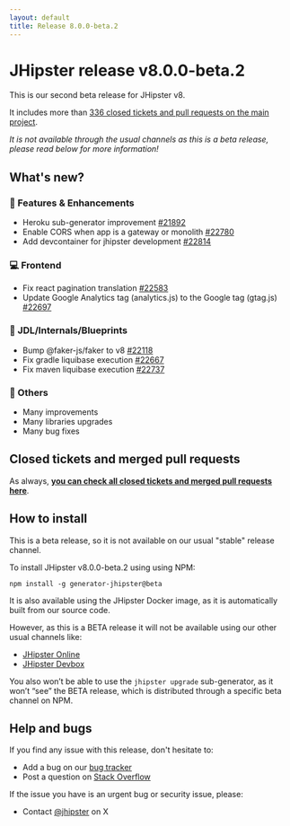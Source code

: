 ```yaml
---
layout: default
title: Release 8.0.0-beta.2
---
```


JHipster release v8.0.0-beta.2
==================

This is our second beta release for JHipster v8.

It includes more than [336 closed tickets and pull requests on the main project](https://github.com/jhipster/generator-jhipster/issues?q=is:closed+milestone:8.0.0-beta.2).

_It is not available through the usual channels as this is a beta release, please read below for more information!_


What's new?
------------

### :gem: Features & Enhancements
- Heroku sub-generator improvement [#21892](https://github.com/jhipster/generator-jhipster/pull/21892)
- Enable CORS when app is a gateway or monolith [#22780](https://github.com/jhipster/generator-jhipster/pull/22780)
- Add devcontainer for jhipster development [#22814](https://github.com/jhipster/generator-jhipster/pull/22814)

### :computer: Frontend
- Fix react pagination translation [#22583](https://github.com/jhipster/generator-jhipster/pull/22583)
- Update Google Analytics tag (analytics.js) to the Google tag (gtag.js)  [#22697](https://github.com/jhipster/generator-jhipster/pull/22697)

### :paw_prints: JDL/Internals/Blueprints
- Bump @faker-js/faker to v8 [#22118](https://github.com/jhipster/generator-jhipster/pull/22118)
- Fix gradle liquibase execution [#22667](https://github.com/jhipster/generator-jhipster/pull/22667)
- Fix maven liquibase execution [#22737](https://github.com/jhipster/generator-jhipster/pull/22737)

### :scroll: Others
- Many improvements
- Many libraries upgrades
- Many bug fixes


Closed tickets and merged pull requests
------------
As always, __[you can check all closed tickets and merged pull requests here](https://github.com/jhipster/generator-jhipster/issues?q=is:closed+milestone:8.0.0-beta.2)__.


How to install
------------

This is a beta release, so it is not available on our usual "stable" release channel.

To install JHipster v8.0.0-beta.2 using using NPM:

    npm install -g generator-jhipster@beta

It is also available using the JHipster Docker image, as it is automatically built from our source code.

However, as this is a BETA release it will not be available using our other usual channels like:

- [JHipster Online](https://start.jhipster.tech)
- [JHipster Devbox](https://github.com/jhipster/jhipster-devbox)

You also won’t be able to use the `jhipster upgrade` sub-generator, as it won’t “see” the BETA release, which is distributed through a specific beta channel on NPM.


Help and bugs
--------------

If you find any issue with this release, don't hesitate to:

- Add a bug on our [bug tracker](https://github.com/jhipster/generator-jhipster/issues?state=open)
- Post a question on [Stack Overflow](http://stackoverflow.com/tags/jhipster/info)

If the issue you have is an urgent bug or security issue, please:

- Contact [@jhipster](https://twitter.com/jhipster) on X
